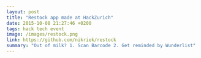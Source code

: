 ```yaml
---
layout: post
title: "Restock app made at HackZurich"
date: 2015-10-08 21:27:46 +0200
tags: hack tech event
image: /images/restock.png
link: https://github.com/nikriek/restock
summary: "Out of milk? 1. Scan Barcode 2. Get reminded by Wunderlist"
---
```

